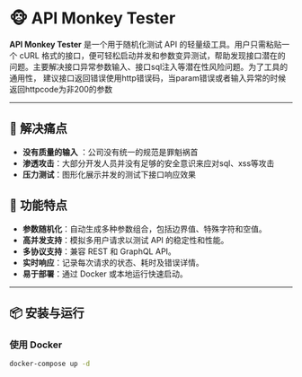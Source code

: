 # 🐵 API Monkey Tester

**API Monkey Tester** 是一个用于随机化测试 API 的轻量级工具。用户只需粘贴一个 cURL 格式的接口，便可轻松启动并发和参数变异测试，帮助发现接口潜在的问题。主要解决接口异常参数输入、接口sql注入等潜在性风险问题。为了工具的通用性，
建议接口返回错误使用http错误码，当param错误或者输入异常的时候返回httpcode为非200的参数

---

## 🤬 解决痛点
- **没有质量的输入** ：公司没有统一的规范是罪魁祸首
- **渗透攻击**：大部分开发人员并没有足够的安全意识来应对sql、xss等攻击
- **压力测试**：图形化展示并发的测试下接口响应效果


## 🚀 功能特点

- **参数随机化**：自动生成多种参数组合，包括边界值、特殊字符和空值。
- **高并发支持**：模拟多用户请求以测试 API 的稳定性和性能。
- **多协议支持**：兼容 REST 和 GraphQL API。
- **实时响应**：记录每次请求的状态、耗时及错误详情。
- **易于部署**：通过 Docker 或本地运行快速启动。

---

## 📦 安装与运行

### 使用 Docker
```bash
docker-compose up -d
